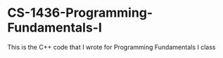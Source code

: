 # CS-1436-Programming-Fundamentals-I
This is the C++ code that I wrote for Programming Fundamentals I class
